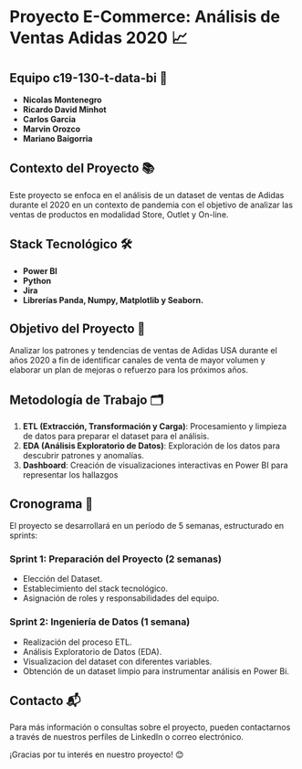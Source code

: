 # Proyecto E-Commerce: Análisis de Ventas Adidas 2020  📈

## Equipo c19-130-t-data-bi 👥
- **Nicolas Montenegro**
- **Ricardo David Minhot**
- **Carlos Garcia**
- **Marvin Orozco**
- **Mariano Baigorria**

## Contexto del Proyecto 📚
Este proyecto se enfoca en el análisis de un dataset de ventas de Adidas durante el 2020 en un contexto de pandemia con el objetivo de analizar las ventas de productos en modalidad Store, Outlet y On-line.

## Stack Tecnológico 🛠️
- **Power BI**
- **Python**
- **Jira** 
- **Librerías Panda, Numpy, Matplotlib y Seaborn.**

## Objetivo del Proyecto 🎯
Analizar los patrones y tendencias de ventas de Adidas USA durante el años 2020 a fin de identificar canales de venta de mayor volumen y elaborar un plan de mejoras o refuerzo para los próximos años.

## Metodología de Trabajo 🗂️
1. **ETL (Extracción, Transformación y Carga)**: Procesamiento y limpieza de datos para preparar el dataset para el análisis.
2. **EDA (Análisis Exploratorio de Datos)**: Exploración de los datos para descubrir patrones y anomalías.
3. **Dashboard**: Creación de visualizaciones interactivas en Power BI para representar los hallazgos

## Cronograma 📅
El proyecto se desarrollará en un período de 5 semanas, estructurado en sprints:

### Sprint 1: Preparación del Proyecto (2 semanas)
- Elección del Dataset.
- Establecimiento del stack tecnológico.
- Asignación de roles y responsabilidades del equipo.

### Sprint 2: Ingeniería de Datos (1 semana)
- Realización del proceso ETL.
- Análisis Exploratorio de Datos (EDA).
- Visualizacion del dataset con diferentes variables.
- Obtención de un dataset limpio para instrumentar análisis en Power Bi.

## Contacto 📬
Para más información o consultas sobre el proyecto, pueden contactarnos a través de nuestros perfiles de LinkedIn o correo electrónico.

¡Gracias por tu interés en nuestro proyecto! 😊
